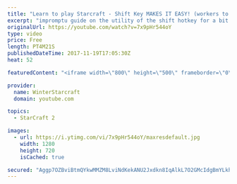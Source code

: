 ```yaml
---
title: "Learn to play Starcraft - Shift Key MAKES IT EASY! (workers to gas, waypoints, ctrl grps, moving)"
excerpt: "impromptu guide on the utility of the shift hotkey for a bit of everything"
originalUrl: https://youtube.com/watch?v=7x9pHr544oY
type: video
price: Free
length: PT4M21S
publishedDateTime: 2017-11-19T17:05:30Z
heat: 52

featuredContent: "<iframe width=\"800\" height=\"500\" frameborder=\"0\" src=\"https://www.youtube.com/embed/7x9pHr544oY\" allow=\"accelerometer; autoplay; encrypted-media; gyroscope; picture-in-picture\" allowfullscreen></iframe>"

provider:
  name: WinterStarcraft
  domain: youtube.com

topics:
  - StarCraft 2

images:
  - url: https://i.ytimg.com/vi/7x9pHr544oY/maxresdefault.jpg
    width: 1280
    height: 720
    isCached: true

secured: "Aggp7OZBviBtmQYkwMMZM8LviNdKekANU2Jxdkn8IqAlkL7O2GMcIdgBmYLkh3W1BdR3SxaGV7pRWhyG/MrMJlu+SVRLl9k2zQF8a9WGTzkq3ya9M/mUmrBRxF/rKUO83Uq1+UKC+rq8dJaq3LbzT3sGJUTNMl3VzErtPyg9sxrmiTYz7qIeDo9x9TMx8L0M2ukU3kIry+rX4Z6hmwD+Z4ShDKEm+8noV2qOvVrcGk7KKpk8SzlKtp+bUun0DTbOhfnqyiQ5rcjopzDbW763PcCkDFwp5tdQ0P2ef3dxsnKvOMVoV/wIv99Xte3U3aalEZk8jwmnuIGF3fel79KeHgG8EfQXMZ5/ani5qyU2ImggNlVujFfYe4brr4vT0yUQfKeBijl46uMW+4a0I+FQPGryQo7lzrlJ9QnN/T/kvG8=;2rwZaVQ/28TSbob6nvbVYw=="
---
```


